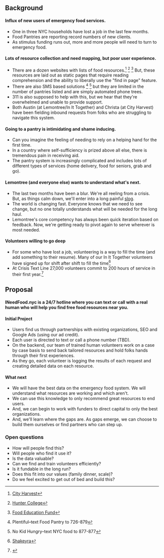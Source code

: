 ## Background

#### Influx of new users of emergency food services.

+ One in three NYC households have lost a job in the last few months.
+ Food Pantries are reporting record numbers of new clients.
+ As stimulus funding runs out, more and more people will need to turn to emergency food.

#### Lots of resource collection and need mapping, but poor user experience.

+ There are a dozen websites with lists of food resources.[^1] [^2] [^3] But, these resources are laid out as static pages that require reading comprehension and the ability to liberally use the "find in page" feature.
+ There are also SMS based solutions [^4] [^5] but they are limited in the number of pantries listed and are simply automated phone trees.
+ 311 is also supposed to help with this, but we hear that they're overwhelmed and unable to provide support.
+ Both Austin (at Lemontree/In It Together) and Christa (at City Harvest) have been fielding inbound requests from folks who are struggling to navigate this system.

#### Going to a pantry is intimidating and shame inducing.

+ Can you imagine the feeling of needing to rely on a helping hand for the first time.
+ In a country where self-sufficiency is prized above all else, there is tremendous pain in receiving aid.
+ The pantry system is increasingly complicated and includes lots of different types of services (home delivery, food for seniors, grab and go).

#### Lemontree (and everyone else) wants to understand what's next.

+ The last two months have been a blur. We're all reeling from a crisis. But, as things calm down, we'll enter into a long painful [slog](https://seths.blog/2020/05/vs-a-slog/).
+ The world is changing fast. Everyone knows that we need to see change, but no one totally understands what will be needed for the long haul.
+ Lemontree's core competency has always been quick iteration based on feedback. Now, we're getting ready to pivot again to serve wherever is most needed.

#### Volunteers willing to go deep

+ For some who have lost a job, volunteering is a way to fill the time (and add something to their resume). Many of our In It Together volunteers have signed up for shift after shift to fill the time[^6]
+ At Crisis Text Line 27,000 volunteers commit to 200 hours of service in their first year.[^7]

## Proposal

#### INeedFood.nyc is a 24/7 hotline where you can text or call with a real human who will help you find free food resources near you.


#### Initial Project

+ Users find us through partnerships with existing organizations, SEO and Google Ads (using our ad credit).
+ Each user is directed to text or call a phone number (TBD).
+ On the backend, our team of trained human volunteers work on a case by case basis to send back tailored resources and hold folks hands through their first experiences.
+ As they go, each volunteer is logging the results of each request and creating detailed data on each resource.

#### What next

+ We will have the best data on the emergency food system. We will understand what resources are working and which aren't.
+ We can use this knowledge to only recommend great resources to end users.
+ And, we can begin to work with funders to direct capital to only the best organizations.
+ And, we'll learn where the gaps are.  As gaps emerge, we can choose to build them ourselves or find partners who can step up.

### Open questions

+ How will people find this?
+ Will people who find it use it?
+ Is the data valuable?
+ Can we find and train volunteers efficiently?
+ Is it fundable in the long run?
+ Does this fit into our values (family dinner, scale)?
+ Do we feel excited to get out of bed and build this?


[^1]: [City Harvest](https://sites.google.com/foodeducationfund.org/foodhubnyc/home)

[^2]: [Hunter College](https://www.nycfoodpolicy.org/coronavirus-nyc-food-reports/)

[^3]: [Food Education Fund](https://sites.google.com/foodeducationfund.org/foodhubnyc/home) 

[^4]: Plentiful–text Food Pantry to 726-879

[^5]: No Kid Hungry–text NYC food to 877-877
[^6]: [Shakeyra](https://nypost.com/2020/04/09/hero-of-the-day-out-of-work-waitress-serves-food-to-her-community/)

[^7]: [](https://www.crisistextline.org/about-us/we-are-awesome/)